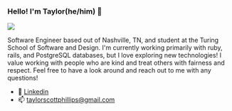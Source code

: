 ### Hello! I'm Taylor(he/him) 👋

<img src="https://i.ibb.co/g49ZrwY/Git-Hub-Profile-Banner.png">

Software Engineer based out of Nashville, TN, and student at the Turing School of Software and Design. I'm currently working primarily with ruby, rails, and PostgreSQL databases, but I love exploring new technologies! I value working with people who are kind and treat others with fairness and respect. Feel free to have a look around and reach out to me with any questions!

- 🌱 [Linkedin](https://www.linkedin.com/in/taylorscottphillips/)
- 📫 taylorscottphillips@gmail.com
<!--
**taphill/taphill** is a ✨ _special_ ✨ repository because its `README.md` (this file) appears on your GitHub profile.

Here are some ideas to get you started:

- 🔭 I’m currently working on ...
- 🌱 I’m currently learning ...
- 👯 I’m looking to collaborate on ...
- 🤔 I’m looking for help with ...
- 💬 Ask me about ...
- 📫 How to reach me: ...
- ⚡ Fun fact: ...
-->
